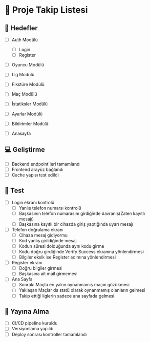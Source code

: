 # 🧭 Proje Takip Listesi

## 🧱 Hedefler
- [ ] Auth Modülü
  - [ ] Login
  - [ ] Register
- [ ] Oyuncu Modülü
- [ ] Lig Modülü
- [ ] Fikstüre Modülü
- [ ] Maç Modülü
- [ ] İstatiksler Modülü
- [ ] Ayarlar Modülü
- [ ] Bildirimler Modülü
- [ ] Anasayfa
  
  
## 💻 Geliştirme
- [ ] Backend endpoint'leri tamamlandı  
- [ ] Frontend arayüz bağlandı  
- [ ] Cache yapısı test edildi  

## 🧪 Test
- [ ] Login ekranı kontrolü
  - [ ] Yanlış telefon numarsı kontrolü
  - [ ] Başkasının telefon numarasını girdiğinde davranış(Zaten kayıtlı mesajı)
  - [ ] Başkasına kayıtlı bir cihazda giriş yaptığında uyarı mesajı
- [ ] Telefon doğrulama ekranı
  - [ ] Cihaza mesaj gidiyormu
  - [ ] Kod yanlış girildiğinde mesaj
  - [ ] Kodun süresi dolduğunda aynı kodu girme
  - [ ] Kodu doğru girdiğinde Verify Success ekranına yönlendirmesi
  - [ ] Bilgiler eksik ise Register adımına yönlendirmesi
- [ ] Register ekranı
  - [ ] Doğru bilgiler girmesi
  - [ ] Başkasına ait mail girmemesi
- [ ] Ana Sayfa
  - [ ] Sonraki Maçta en yakın oynanmamış maçın gözükmesi
  - [ ] Yaklaşan Maçlar da statü olarak oynanmamış olanların gelmesi
  - [ ] Takip ettiği liglerin sadece ana sayfada gelmesi

## 🚀 Yayına Alma
- [ ] CI/CD pipeline kuruldu  
- [ ] Versiyonlama yapıldı  
- [ ] Deploy sonrası kontroller tamamlandı  
